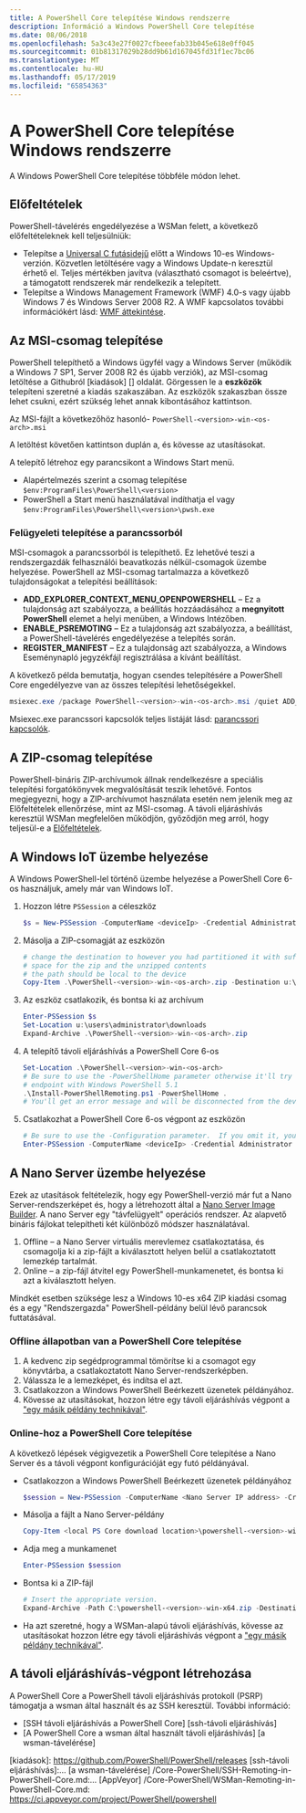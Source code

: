 ```yaml
---
title: A PowerShell Core telepítése Windows rendszerre
description: Információ a Windows PowerShell Core telepítése
ms.date: 08/06/2018
ms.openlocfilehash: 5a3c43e27f0027cfbeeefab33b045e618e0ff045
ms.sourcegitcommit: 01b81317029b28dd9b61d167045fd31f1ec7bc06
ms.translationtype: MT
ms.contentlocale: hu-HU
ms.lasthandoff: 05/17/2019
ms.locfileid: "65854363"
---
```

# <a name="installing-powershell-core-on-windows"></a>A PowerShell Core telepítése Windows rendszerre

A Windows PowerShell Core telepítése többféle módon lehet.

## <a name="prerequisites"></a>Előfeltételek

PowerShell-távelérés engedélyezése a WSMan felett, a következő előfeltételeknek kell teljesülniük:

- Telepítse a [Universal C futásidejű](https://www.microsoft.com/download/details.aspx?id=50410) előtt a Windows 10-es Windows-verzión. Közvetlen letöltésére vagy a Windows Update-n keresztül érhető el. Teljes mértékben javítva (választható csomagot is beleértve), a támogatott rendszerek már rendelkezik a telepített.
- Telepítse a Windows Management Framework (WMF) 4.0-s vagy újabb Windows 7 és Windows Server 2008 R2. A WMF kapcsolatos további információkért lásd: [WMF áttekintése](/powershell/wmf/overview).

## <a name="a-idmsi-installing-the-msi-package"></a><a id="msi" />Az MSI-csomag telepítése

PowerShell telepíthető a Windows ügyfél vagy a Windows Server (működik a Windows 7 SP1, Server 2008 R2 és újabb verziók), az MSI-csomag letöltése a Githubról [kiadások] [] oldalát. Görgessen le a **eszközök** telepíteni szeretné a kiadás szakaszában. Az eszközök szakaszban össze lehet csukni, ezért szükség lehet annak kibontásához kattintson.

Az MSI-fájlt a következőhöz hasonló- `PowerShell-<version>-win-<os-arch>.msi`
<!-- TODO: should be updated to point to the Download Center as well -->

A letöltést követően kattintson duplán a, és kövesse az utasításokat.

A telepítő létrehoz egy parancsikont a Windows Start menü.

- Alapértelmezés szerint a csomag telepítése `$env:ProgramFiles\PowerShell\<version>`
- PowerShell a Start menü használatával indíthatja el vagy `$env:ProgramFiles\PowerShell\<version>\pwsh.exe`

### <a name="administrative-install-from-the-command-line"></a>Felügyeleti telepítése a parancssorból

MSI-csomagok a parancssorból is telepíthető. Ez lehetővé teszi a rendszergazdák felhasználói beavatkozás nélkül-csomagok üzembe helyezése. PowerShell az MSI-csomag tartalmazza a következő tulajdonságokat a telepítési beállítások:

- **ADD_EXPLORER_CONTEXT_MENU_OPENPOWERSHELL** – Ez a tulajdonság azt szabályozza, a beállítás hozzáadásához a **megnyitott PowerShell** elemet a helyi menüben, a Windows Intézőben.
- **ENABLE_PSREMOTING** – Ez a tulajdonság azt szabályozza, a beállítást, a PowerShell-távelérés engedélyezése a telepítés során.
- **REGISTER_MANIFEST** – Ez a tulajdonság azt szabályozza, a Windows Eseménynapló jegyzékfájl regisztrálása a kívánt beállítást.

A következő példa bemutatja, hogyan csendes telepítésére a PowerShell Core engedélyezve van az összes telepítési lehetőségekkel.

```powershell
msiexec.exe /package PowerShell-<version>-win-<os-arch>.msi /quiet ADD_EXPLORER_CONTEXT_MENU_OPENPOWERSHELL=1 ENABLE_PSREMOTING=1 REGISTER_MANIFEST=1
```

Msiexec.exe parancssori kapcsolók teljes listáját lásd: [parancssori kapcsolók](/windows/desktop/Msi/command-line-options).

## <a name="a-idzip-installing-the-zip-package"></a><a id="zip" />A ZIP-csomag telepítése

PowerShell-bináris ZIP-archívumok állnak rendelkezésre a speciális telepítési forgatókönyvek megvalósítását teszik lehetővé. Fontos megjegyezni, hogy a ZIP-archívumot használata esetén nem jelenik meg az Előfeltételek ellenőrzése, mint az MSI-csomag. A távoli eljáráshívás keresztül WSMan megfelelően működjön, győződjön meg arról, hogy teljesül-e a [Előfeltételek](#prerequisites).

## <a name="deploying-on-windows-iot"></a>A Windows IoT üzembe helyezése

A Windows PowerShell-lel történő üzembe helyezése a PowerShell Core 6-os használjuk, amely már van Windows IoT.

1. Hozzon létre `PSSession` a céleszköz

   ```powershell
   $s = New-PSSession -ComputerName <deviceIp> -Credential Administrator
   ```

2. Másolja a ZIP-csomagját az eszközön

   ```powershell
   # change the destination to however you had partitioned it with sufficient
   # space for the zip and the unzipped contents
   # the path should be local to the device
   Copy-Item .\PowerShell-<version>-win-<os-arch>.zip -Destination u:\users\administrator\Downloads -ToSession $s
   ```

3. Az eszköz csatlakozik, és bontsa ki az archívum

   ```powershell
   Enter-PSSession $s
   Set-Location u:\users\administrator\downloads
   Expand-Archive .\PowerShell-<version>-win-<os-arch>.zip
   ```

4. A telepítő távoli eljáráshívás a PowerShell Core 6-os

   ```powershell
   Set-Location .\PowerShell-<version>-win-<os-arch>
   # Be sure to use the -PowerShellHome parameter otherwise it'll try to create a new
   # endpoint with Windows PowerShell 5.1
   .\Install-PowerShellRemoting.ps1 -PowerShellHome .
   # You'll get an error message and will be disconnected from the device because it has to restart WinRM
   ```

5. Csatlakozhat a PowerShell Core 6-os végpont az eszközön

   ```powershell
   # Be sure to use the -Configuration parameter.  If you omit it, you will connect to Windows PowerShell 5.1
   Enter-PSSession -ComputerName <deviceIp> -Credential Administrator -Configuration powershell.<version>
   ```

## <a name="deploying-on-nano-server"></a>A Nano Server üzembe helyezése

Ezek az utasítások feltételezik, hogy egy PowerShell-verzió már fut a Nano Server-rendszerképet és, hogy a létrehozott által a [Nano Server Image Builder](/windows-server/get-started/deploy-nano-server).
A nano Server egy "távfelügyelt" operációs rendszer. Az alapvető bináris fájlokat telepítheti két különböző módszer használatával.

1. Offline – a Nano Server virtuális merevlemez csatlakoztatása, és csomagolja ki a zip-fájlt a kiválasztott helyen belül a csatlakoztatott lemezkép tartalmát.
2. Online – a zip-fájl átvitel egy PowerShell-munkamenetet, és bontsa ki azt a kiválasztott helyen.

Mindkét esetben szüksége lesz a Windows 10-es x64 ZIP kiadási csomag és a egy "Rendszergazda" PowerShell-példány belül lévő parancsok futtatásával.

### <a name="offline-deployment-of-powershell-core"></a>Offline állapotban van a PowerShell Core telepítése

1. A kedvenc zip segédprogrammal tömörítse ki a csomagot egy könyvtárba, a csatlakoztatott Nano Server-rendszerképben.
2. Válassza le a lemezképet, és indítsa el azt.
3. Csatlakozzon a Windows PowerShell Beérkezett üzenetek példányához.
4. Kövesse az utasításokat, hozzon létre egy távoli eljáráshívás végpont a ["egy másik példány technikával"](../learn/remoting/wsman-remoting-in-powershell-core.md#executed-by-another-instance-of-powershell-on-behalf-of-the-instance-that-it-will-register).

### <a name="online-deployment-of-powershell-core"></a>Online-hoz a PowerShell Core telepítése

A következő lépések végigvezetik a PowerShell Core telepítése a Nano Server és a távoli végpont konfigurációját egy futó példányával.

- Csatlakozzon a Windows PowerShell Beérkezett üzenetek példányához

  ```powershell
  $session = New-PSSession -ComputerName <Nano Server IP address> -Credential <An Administrator account on the system>
  ```

- Másolja a fájlt a Nano Server-példány

  ```powershell
  Copy-Item <local PS Core download location>\powershell-<version>-win-x64.zip c:\ -ToSession $session
  ```

- Adja meg a munkamenet

  ```powershell
  Enter-PSSession $session
  ```

- Bontsa ki a ZIP-fájl

  ```powershell
  # Insert the appropriate version.
  Expand-Archive -Path C:\powershell-<version>-win-x64.zip -DestinationPath "C:\PowerShellCore_<version>"
  ```

- Ha azt szeretné, hogy a WSMan-alapú távoli eljáráshívás, kövesse az utasításokat hozzon létre egy távoli eljáráshívás végpont a ["egy másik példány technikával"](../learn/remoting/WSMan-Remoting-in-PowerShell-Core.md#executed-by-another-instance-of-powershell-on-behalf-of-the-instance-that-it-will-register).

## <a name="how-to-create-a-remoting-endpoint"></a>A távoli eljáráshívás-végpont létrehozása

A PowerShell Core a PowerShell távoli eljáráshívás protokoll (PSRP) támogatja a wsman által használt és az SSH keresztül. További információ:

- [SSH távoli eljáráshívás a PowerShell Core] [ssh-távoli eljáráshívás]
- [A PowerShell Core a wsman által használt távoli eljáráshívás] [a wsman-távelérése]

<!-- [download-center]: TODO -->
[kiadások]: https://github.com/PowerShell/PowerShell/releases [ssh-távoli eljáráshívás]:... [a wsman-távelérése] /Core-PowerShell/SSH-Remoting-in-PowerShell-Core.md:... [AppVeyor] /Core-PowerShell/WSMan-Remoting-in-PowerShell-Core.md: https://ci.appveyor.com/project/PowerShell/powershell
